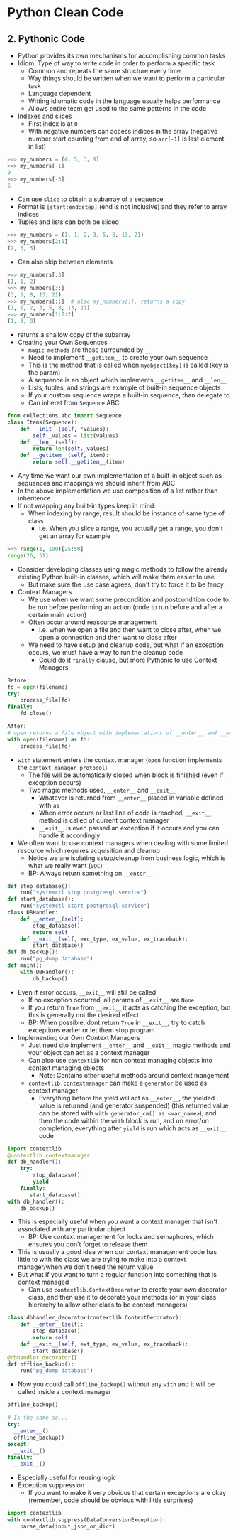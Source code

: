 # Python Clean Code

## 2. Pythonic Code

* Python provides its own mechanisms for accomplishing common tasks
* Idiom: Type of way to write code in order to perform a specific task
  * Common and repeats the same structure every time
  * Way things should be written when we want to perform a particular task
  * Language dependent
  * Writing idiomatic code in the language usually helps performance
  * Allows entire team get used to the same patterns in the code
* Indexes and slices
  * First index is at `0`
  * With negative numbers can access indices in the array (negative number start counting from end of array, so `arr[-1]` is last element in list)
```python
>>> my_numbers = (4, 5, 3, 9)
>>> my_numbers[-1]
9
>>> my_numbers[-3]
5
```
  * Can use `slice` to obtain a subarray of a sequence 
  * Format is `[start:end:step]` (end is not inclusive) and they refer to array indices
  * Tuples and lists can both be sliced 
```python
>>> my_numbers = (1, 1, 2, 3, 5, 8, 13, 21)
>>> my_numbers[2:5]
(2, 3, 5)
```

  * Can also skip between elements 
```python
>>> my_numbers[:3]
(1, 1, 2)
>>> my_numbers[3:]
(3, 5, 8, 13, 21)
>>> my_numbers[::]  # also my_numbers[:], returns a copy
(1, 1, 2, 3, 5, 8, 13, 21)
>>> my_numbers[1:7:2]
(1, 3, 8)
```
  * returns a shallow copy of the subarray 
* Creating your Own Sequences
  * `magic methods` are those surrounded by `__`
  *  Need to implement `__getitem__` to create your own sequence
  *  This is the method that is called when   `myobject[key]` is called (key is the param)
  *  A sequence is an object which implements `__getitem__` and `__len__`
  *  Lists, tuples, and strings are example of built-in sequence objects
  *  If your custom sequence wraps a built-in sequence, than delegate to 
  *  Can inheret from `Sequence` ABC
```python
from collections.abc import Sequence
class Items(Sequence):
    def __init__(self, *values):
        self._values = list(values)
    def __len__(self):
        return len(self._values)
    def __getitem__(self, item):
        return self.__getitem__(item)
```
  * Any time we want our own implementation of a built-in object such as sequences and mappings we should inherit from ABC
  * In the above implementation we use composition of a list rather than inheritence
  * If not wrapping any built-in types keep in mind:
    * When indexing by range, result should be instance of same type of class
      * i.e. When you slice a range, you actually get a range, you don't get an array for example
```python
>>> range(1, 100)[25:50]
range(26, 51)
```
  * Consider developing classes using magic methods to follow the already existing Python built-in classes, which will make them easier to use
    * But make sure the use case agrees, don't try to force it to be fancy
* Context Managers
  * We use when we want some precondition and postcondition code to be run before performing an action (code to run before and after a certain main action)
  * Often occur around reasource management
    * i.e. when we open a file and then want to close after, when we open a connection and then want to close after
  * We need to have setup and cleanup code, but what if an exception occurs, we must have a way to run the cleanup code
    * Could do it `finally` clause, but more Pythonic to use Context Managers
```python
Before:
fd = open(filename)
try:
    process_file(fd)
finally:
    fd.close()

After: 
# open returns a file object with implementations of __enter__ and __exit__
with open(filename) as fd:
    process_file(fd)
```
  * `with` statement enters the context manager (`open` function implements the `context manager protocol`)
    * The file will be automatically closed when block is finished (even if exception occurs)
    * Two magic methods used, `__enter__` and `__exit__`
      * Whatever is returned from `__enter__` placed in variable defined with `as` 
      * When error occurs or last line of code is reached, `__exit__` method is called of current context manager
      * `__exit__` is even passed an exception if it occurs and you can handle it accordingly
  * We often want to use context managers when dealing with some limited resource which requires acquisition and cleanup
    * Notice we are isolating setup/cleanup from business logic, which is what we really want (`SOC`)
    * BP: Always return something on `__enter__`
```python
def stop_database():
    run("systemctl stop postgresql.service")
def start_database():
    run("systemctl start postgresql.service")
class DBHandler:
    def __enter__(self):
        stop_database()
        return self
    def __exit__(self, exc_type, ex_value, ex_traceback):
        start_database()
def db_backup():
    run("pg_dump database")
def main():
    with DBHandler():
        db_backup()
```
  * Even if error occurs, `__exit__` will still be called 
    * If no exception occurred, all params of `__exit__` are `None`
    * If you return `True` from `__exit__` it acts as catching the exception, but this is generally not the desired effect
    * BP: When possible, dont return `True` in `__exit__`, try to catch exceptions earlier or let them stop program
  * Implementing our Own Context Managers
    * Just need dto implement `__enter__` and `__exit__` magic methods and your object can act as a context manager
    * Can also use `contextlib` for non context managing objects into context managing objects
      * Note: Contains other useful methods around context mangement
    * `contextlib.contextmanager` can make a `generator` be used as context manager
      * Everything before the yield will act as `__enter__`, the yielded value is returned (and generator suspended) (this returned value can be stored with `with generator_cm() as <var_name>`), and then the code within the `with` block is run, and on error/on completion, everything after `yield` is run which acts as `__exit__` code
```python
import contextlib
@contextlib.contextmanager
def db_handler():
    try:
        stop_database()
        yield
    finally:
       start_database()
with db_handler():
    db_backup()
```
  * This is especially useful when you want a context manager that isn't associated with any particular object 
    * BP: Use context management for locks and semaphores, which ensures you don't forget to release them
  * This is usually a good idea when our context management code has little to with the class we are trying to make into a context manager/when we don't need the return value
  * But what if you want to turn a regular function into something that is context managed
    * Can use `contextlib.ContextDecorator` to create your own decorator class, and then use it to decorate your methods (or in your class hierarchy to allow other class to be context managers)
```python
class dbhandler_decorator(contextlib.ContextDecorator):
    def __enter__(self):
        stop_database()
        return self
    def __exit__(self, ext_type, ex_value, ex_traceback):
        start_database()
@dbhandler_decorator()
def offline_backup():
    run("pg_dump database")
```
  * Now you could call `offline_backup()` without any `with` and it will be called inside a context manager
```python
offline_backup()

# Is the same as...
try:
  __enter__()
  offline_backup()
except:
  __exit__()
finally:
  __exit__()

```
  * Especially useful for reusing logic
* Exception suppression
  * If you want to make it very obvious that certain exceptions are okay (remember, code should be obvious with little surprises)
```python
import contextlib
with contextlib.suppress(DataConversionException):
    parse_data(input_json_or_dict)
```